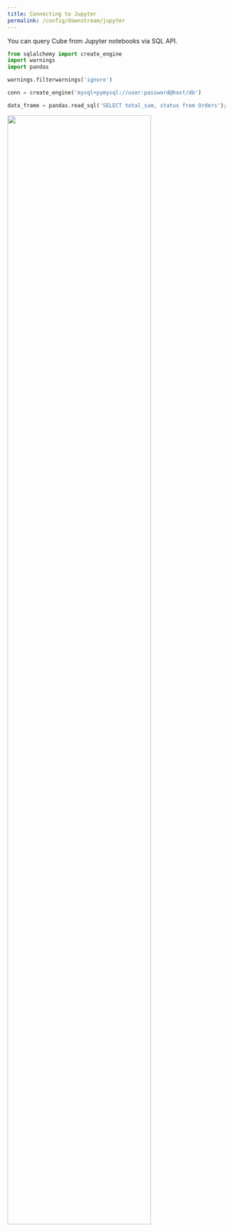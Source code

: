```yaml
---
title: Connecting to Jupyter
permalink: /config/downstream/jupyter
---
```


You can query Cube from Jupyter notebooks via SQL API.

```python
from sqlalchemy import create_engine
import warnings
import pandas

warnings.filterwarnings('ignore')

conn = create_engine('mysql+pymysql://user:password@host/db')

data_frame = pandas.read_sql('SELECT total_sum, status from Orders');
```

<img
  src="https://cubedev-blog-images.s3.us-east-2.amazonaws.com/2b0d23c8-37fa-4550-8c99-53196c832a26.gif"
  style="border: none"
  width="80%"
/>
